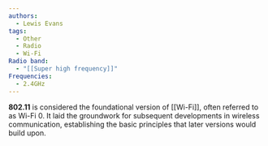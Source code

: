 ```yaml
---
authors:
  - Lewis Evans
tags:
  - Other
  - Radio
  - Wi-Fi
Radio band:
  - "[[Super high frequency]]"
Frequencies:
  - 2.4GHz
---
```

**802.11** is considered the foundational version of [[Wi-Fi]], often referred to as Wi-Fi 0. It laid the groundwork for subsequent developments in wireless communication, establishing the basic principles that later versions would build upon.